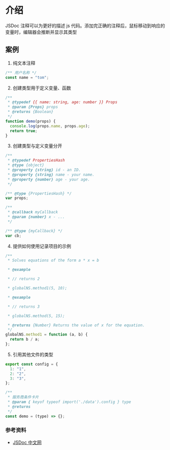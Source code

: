 # 介绍

JSDoc 注释可以为更好的描述 js 代码。添加完正确的注释后，鼠标移动到响应的变量时，编辑器会推断并显示其类型

## 案例

1. 纯文本注释

```js
/** 用户名称 */
const name = "tom";
```

2. 创建类型用于定义变量、函数

```js
/**
 * @typedef {{ name: string, age: number }} Props
 * @param {Props} props
 * @returns {Boolean}
 */
function demo(props) {
  console.log(props.name, props.age);
  return true;
}
```

3. 创建类型与定义变量分开

```js
/**
 * @typedef PropertiesHash
 * @type {object}
 * @property {string} id - an ID.
 * @property {string} name - your name.
 * @property {number} age - your age.
 */

/** @type {PropertiesHash} */
var props;

/**
 * @callback myCallback
 * @param {number} x - ...
 */

/** @type {myCallback} */
var cb;
```

4. 提供如何使用记录项目的示例

```js
/**
 * Solves equations of the form a * x = b

 * @example

 * // returns 2

 * globalNS.method1(5, 10);

 * @example

 * // returns 3

 * globalNS.method(5, 15);

 * @returns {Number} Returns the value of x for the equation.
 */
globalNS.method1 = function (a, b) {
  return b / a;
};
```

5. 引用其他文件的类型

```js
export const config = {
  1: "1",
  2: "2",
  3: "3",
};

/**
 * 服务商条件卡片
 * @param { keyof typeof import('./data').config } type
 * @returns
 */
const demo = (type) => {};
```

### 参考资料

- [JSDoc 中文网](https://jsdoc.nodejs.cn/)
